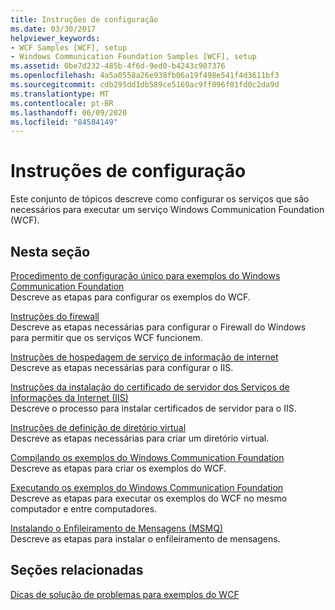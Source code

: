 ```yaml
---
title: Instruções de configuração
ms.date: 03/30/2017
helpviewer_keywords:
- WCF Samples [WCF], setup
- Windows Communication Foundation Samples [WCF], setup
ms.assetid: 0be7d232-485b-4f6d-9ed0-b4243c907376
ms.openlocfilehash: 4a5a0558a26e938fb06a19f498e541f4d3611bf3
ms.sourcegitcommit: cdb295dd1db589ce5169ac9ff096f01fd0c2da9d
ms.translationtype: MT
ms.contentlocale: pt-BR
ms.lasthandoff: 06/09/2020
ms.locfileid: "84584149"
---
```

# <a name="set-up-instructions"></a>Instruções de configuração
Este conjunto de tópicos descreve como configurar os serviços que são necessários para executar um serviço Windows Communication Foundation (WCF).  
  
## <a name="in-this-section"></a>Nesta seção  
 [Procedimento de configuração único para exemplos do Windows Communication Foundation](one-time-setup-procedure-for-the-wcf-samples.md)  
 Descreve as etapas para configurar os exemplos do WCF.  
  
 [Instruções do firewall](firewall-instructions.md)  
 Descreve as etapas necessárias para configurar o Firewall do Windows para permitir que os serviços WCF funcionem.  
  
 [Instruções de hospedagem de serviço de informação de internet](internet-information-service-hosting-instructions.md)  
 Descreve as etapas necessárias para configurar o IIS.  
  
 [Instruções da instalação do certificado de servidor dos Serviços de Informações da Internet (IIS)](iis-server-certificate-installation-instructions.md)  
 Descreve o processo para instalar certificados de servidor para o IIS.  
  
 [Instruções de definição de diretório virtual](virtual-directory-setup-instructions.md)  
 Descreve as etapas necessárias para criar um diretório virtual.  
  
 [Compilando os exemplos do Windows Communication Foundation](building-the-samples.md)  
 Descreve as etapas para criar os exemplos do WCF.  
  
 [Executando os exemplos do Windows Communication Foundation](running-the-samples.md)  
 Descreve as etapas para executar os exemplos do WCF no mesmo computador e entre computadores.  
  
 [Instalando o Enfileiramento de Mensagens (MSMQ)](installing-message-queuing-msmq.md)  
 Descreve as etapas para instalar o enfileiramento de mensagens.  
  
## <a name="related-sections"></a>Seções relacionadas  
 [Dicas de solução de problemas para exemplos do WCF](https://docs.microsoft.com/previous-versions/dotnet/netframework-3.5/ms751511(v=vs.90))
